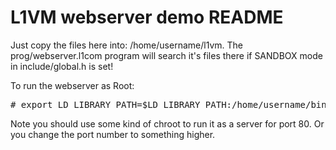 L1VM webserver demo README
==========================
Just copy the files here into: /home/username/l1vm.
The prog/webserver.l1com program will search it's files there if SANDBOX mode
in include/global.h is set!

To run the webserver as Root:

<pre>
# export LD_LIBRARY_PATH=$LD_LIBRARY_PATH:/home/username/bin && l1vm prog/webserver
</pre>

Note you should use some kind of chroot to run it as a server for port 80.
Or you change the port number to something higher.
